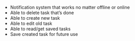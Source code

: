 - Notification system that works no matter offline or online
- Able to delete task that’s done
- Able to create new task
- Able to edit old task
- Able to read/get saved tasks
- Save created task for future use
